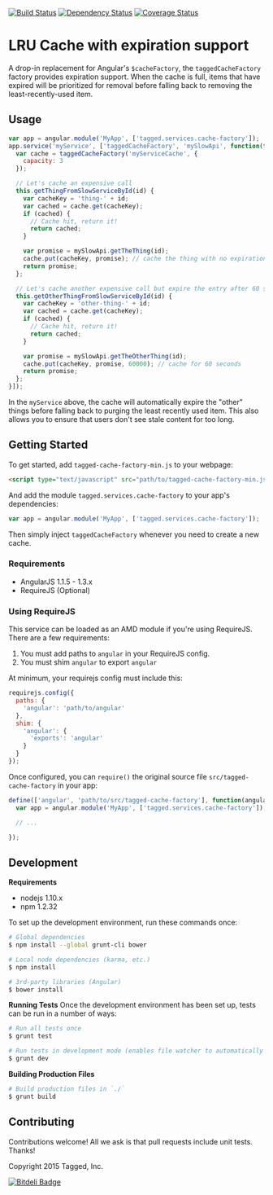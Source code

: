[![Build Status](https://travis-ci.org/ifwe/cache-factory-angular.png)](https://travis-ci.org/ifwe/cache-factory-angular)
[![Dependency Status](https://gemnasium.com/ifwe/cache-factory-angular.png)](https://gemnasium.com/ifwe/cache-factory-angular)
[![Coverage Status](https://coveralls.io/repos/ifwe/cache-factory-angular/badge.png)](https://coveralls.io/r/ifwe/cache-factory-angular)

# LRU Cache with expiration support

A drop-in replacement for Angular's `$cacheFactory`, the `taggedCacheFactory` factory provides expiration support. When the cache is full, items that have expired will be prioritized for removal before falling back to removing the least-recently-used item.

## Usage

```js
var app = angular.module('MyApp', ['tagged.services.cache-factory']);
app.service('myService', ['taggedCacheFactory', 'mySlowApi', function(taggedCacheFactory, mySlowApi) {
  var cache = taggedCacheFactory('myServiceCache', {
    capacity: 3
  });

  // Let's cache an expensive call
  this.getThingFromSlowServiceById(id) {
    var cacheKey = 'thing-' + id;
    var cached = cache.get(cacheKey);
    if (cached) {
      // Cache hit, return it!
      return cached;
    }

    var promise = mySlowApi.getTheThing(id);
    cache.put(cacheKey, promise); // cache the thing with no expiration
    return promise;
  };

  // Let's cache another expensive call but expire the entry after 60 seconds
  this.getOtherThingFromSlowServiceById(id) {
    var cacheKey = 'other-thing-' + id;
    var cached = cache.get(cacheKey);
    if (cached) {
      // Cache hit, return it!
      return cached;
    }

    var promise = mySlowApi.getTheOtherThing(id);
    cache.put(cacheKey, promise, 60000); // cache for 60 seconds
    return promise;
  };
}]);
```

In the `myService` above, the cache will automatically expire the "other" things before falling back to purging the least recently used item. This also allows you to ensure that users don't see stale content for too long.

## Getting Started

To get started, add `tagged-cache-factory-min.js` to your webpage:
```html
<script type="text/javascript" src="path/to/tagged-cache-factory-min.js"></script>
```

And add the module `tagged.services.cache-factory` to your app's dependencies:
```js
var app = angular.module('MyApp', ['tagged.services.cache-factory']);
```

Then simply inject `taggedCacheFactory` whenever you need to create a new cache.

### Requirements

* AngularJS 1.1.5 - 1.3.x
* RequireJS (Optional)

### Using RequireJS
This service can be loaded as an AMD module if you're using RequireJS. There are a few requirements:

1. You must add paths to `angular` in your RequireJS config.
2. You must shim `angular` to export `angular`

At minimum, your requirejs config must include this:
```js
requirejs.config({
  paths: {
    'angular': 'path/to/angular'
  },
  shim: {
    'angular': {
      'exports': 'angular'
    }
  }
});
```

Once configured, you can `require()` the original source file `src/tagged-cache-factory` in your app:
```js
define(['angular', 'path/to/src/tagged-cache-factory'], function(angular) {
  var app = angular.module('MyApp', ['tagged.services.cache-factory']);

  // ...

});
```

## Development

**Requirements**
* nodejs 1.10.x
* npm 1.2.32

To set up the development environment, run these commands once:

```bash
# Global dependencies
$ npm install --global grunt-cli bower

# Local node dependencies (karma, etc.)
$ npm install

# 3rd-party libraries (Angular)
$ bower install
```

**Running Tests**
Once the development environment has been set up, tests can be run in a number of ways:

```bash
# Run all tests once
$ grunt test

# Run tests in development mode (enables file watcher to automatically rerun tests)
$ grunt dev
```

**Building Production Files**
```bash
# Build production files in `./`
$ grunt build
```

## Contributing
Contributions welcome! All we ask is that pull requests include unit tests. Thanks!

Copyright 2015 Tagged, Inc.

[![Bitdeli Badge](https://d2weczhvl823v0.cloudfront.net/ifwe/cache-factory-angular/trend.png)](https://bitdeli.com/free "Bitdeli Badge")

